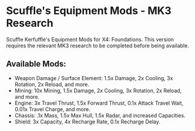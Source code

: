 # Scuffle's Equipment Mods - MK3 Research
Scuffle Kerfuffle's Equipment Mods for X4: Foundations. This version requires the relevant MK3 research to be completed before being available.

## Available Mods:

* Weapon Damage / Surface Element: 1.5x Damage, 2x Cooling, 3x Rotation, 2x Reload, and more.
* Mining: 10x Mining, 1.5x Damage, 2x Cooling, 3x Rotation, 2x Reload, and more.
* Engine: 3x Travel Thrust, 1.5x Forward Thrust, 0.1x Attack Travel Wait, 0.01x Travel Charge, and more.
* Chassis: .1x Mass, 1.5x Max Hull, 1.5x Radar, and increased Capacities.
* Shield: 3x Capacity, 4x Recharge Rate, 0.1x Recharge Delay.